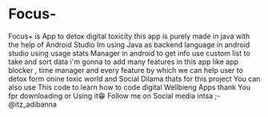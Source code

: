 # Focus-
Focus+ is App to detox digital toxicity this app is purely made in java with the help of Android Studio
Im using Java as backend language in android studio 
using usage stats Manager in android to get info 
use custom list to take and sort data
i'm gonna to add many features in this app like app blocker , time manager and every feature by which we can help user to detox form onine toxic world and Social Dilama
thats for this project 
You can also use This code to learn how to code digital Wellbieng Apps 
thank You fpr downloading or Using it😁
Follow me on Social media 
intsa ;- @itz_adibanna
